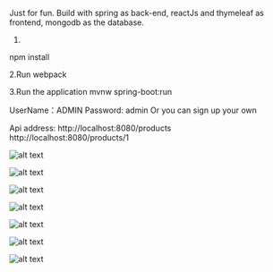 
Just for fun.
Build with spring as back-end, reactJs and thymeleaf as frontend, mongodb as the database.

1.
npm install

2.Run
webpack

3.Run the application
mvnw spring-boot:run

UserName：ADMIN
Password: admin
Or you can sign up your own

Api address:
http://localhost:8080/products
http://localhost:8080/products/1

![alt text](https://lh3.googleusercontent.com/Tx5o5ubvGlyeVPxM6fv69UTlTcNty0QcMf1fOEHUPa5OboNV3VcYdgyUKL0ej55r_p0-eZ31_jmRO8YNiWjuD5Q3J6ozpU8pNjxP-Fao7ZQOwLnPqS5weA-rZMKyNkgfSjeFKLOwIBa4DpORY1e0y4C9S3N2048pouDGJllohTs4TUE-4NzG9Mf_MKXv0eBiFN4EqL4IdfXApE0s5J6nmiyOyhxMm8BmA-0AYFKQjQACUeQINs-RuMktVjX5HsQeI5_K9_5bQP1NwE6yxcUHfQygzJBdls1GjJHey4sBv7_BzTfS3StYna9U_bYJGXJgMxEN3i5ARBBzJvA-BRw7erKq1ZSkdvbOcMz8a0FYCx2Byg3q1sZ52C8q3O-T0ADcBLCBTVyS-rCO53UL6sV9V3HEOrgU7Hk1v6Sl0jfUrIf9d2JO1d2ktJ_0w-XoHJnu3XIP9vsjKCCGfftZ5zAUZn7OYEArjG0irBRS_AHp2GqjpdeblvRYiC1P6uCqdEn1aUrTxWbK3EEyZUmaoX1HZDj-VDOR32w9hPLbMp9GdWiwlhrKzm0PzPUVP3Y2bfEBHrSMhBtp01jzixt3lAHmp5AXHlKCPa4uuZqhsWcxswk=w615-h235-no)

![alt text](https://lh3.googleusercontent.com/hecwSK_cdy2XXnVdE5rwxtlF4ZmT-xvsq-srnt3uHbCMJ_WqByxYTFiiCp-FXa8mhyWEb1lUMzNSE41EVdeUKtEbwXmrnwLPcyh9F3q84pz0I9AapmaHFG5Phsnt0gQqQWxI7snq4FSWtB7YIcoiGXzqoHwwiXcoT-p_KY0tzhwQf9xprE5CMX_64pByYBoq6eGC1ulrCHa_1uFeo9WVo9sai6lJrWO811scpMixsukpH2-s1NKBM4igD1dXHU8E41wyMD44mWnC5MbWQzwd2rDg4yc93_gyzwC2XQ1yjcK3AiEKzm44NeMVkWlgm_290_eCzlp112ocaCnsONbwyHoDFXK1m_2Wz6xoyGCKx93e2CC979FRsbAcFuErCcX7BHysthdE7MzkD6RNIGBoXNEqvwXvjaQN69gbqzDpakCaNpTkGEEgNu79HZW6Fqo-jJgfkXMgy1FBaKFX0sH_6L9GnPwhAPvp4m6sR6YhfngR3vCzQe9n2IndxFJeyyv-MTelkRFHrFQOi1lZNsVnLJnbXeNT_ypTFuq1GbPnjcCwKJE6I-jV7f_U8FLOYO8TbsCO84M0Am5vzqH7158WSDauuGs3MjokAB7B3Cf6AT0=w582-h395-no)

![alt text](https://lh3.googleusercontent.com/v2Lws1aQ4ooWkU8sIRAbH6b4t7XSfIRA4WFh4JGvEzKTh4UZmG8duX62FW6PxL6MBTf5jtsITYfz8pOwHShSfe773y2p6w84s12EbkgVjznCVN4x8w_ekWoNTIj54aCSmWFEHakOwovIjZKjdnG5fnQ5HZwor6Ta5yoohPFUhl-MuRE8nCdpUWWYtgdDWnY7vVdx2IHi-NUN-9l31CjqMhnvVGSVtYcmq3kUwytb7A6hmJrUVYviVb2l1gcaS_HPJ3fSqYiPLewb0AeWjtks6BzxY7o57TrEjM_tpd-wtwChj1KAhDDJQ-gbf0T_gTPIlgfwPbz9bQDSi-spGriHKH1HR2iqM5ELf_TudTB4EJ4euetVgDL1fEK2hQzU_YOpjLjz6Lt-7-OKys-eeddQC1GCiRPPeYtlFtdH3yPc7jkLAB5u78_dpVbTUQN-LPvPQQTX3_ATAnk6oxG3SxBs29x302gHovgfkB4oEr8t644tEeSKPt9yCALe5ksqjoQ-RQzTR0XTwouk30F--l3RBoYulUnV91EkD0yei2mdM8jobE5noqAO3fRNQN77kjAnGlN9P-DJaO_XTndqX0ntSJv-rJpdoUl5ZCeIuY9Lrms=w1365-h645-no)

![alt text](https://lh3.googleusercontent.com/Gp_WTxSgn0-dlF4xsmxdOWYORDaFeWm3MwS7g1TzbQUcjduAi_egrmq6oBZ1RkdEcFdy5Yo4NSoXepQI8iMHueshnO83KYAruA6w_EvqyyjKZkh1FLbuoyiWJraAjPvqezjyyKgAJscKYRTLlAzqnlYzZsgWgQy9FKft3EcFP1OWyJKieeoVVWyQKN8fmP6Q5z6tGtlsBcrMqN1recyF36IcVcT5ekDTUspo6lxYjGXPFwfD93r2Foxc-mjMtEy8uQNSy6A0F7kH462zdMS0FWIztHzb5yotnocq1D6WQM6QzvjHP_eKXEREyHhiHnThdvWVzs9JreZgKl4b0ys3FeoCRG44d3iU3xwQL7f32afsWqXK2M88fwUtN8QwZUmE-U5y2FDvpa_VDTRogF3dR8GVXII_K-RaHRY8Hw6yAxHSfrcz-ATT8fpCiTlLuzGEJA_q1iqd63Lo5fiJv_eB4JhfFTZNKBf-Lujp9w-MKF16N85dRmshaiohqD1RGsCDL-3W2Wv4iNfnIwOdJtktFHImqW0HrBRi1fnBbubttuiLPJNRsE4UC8LHT-QFSYrSKD2eHL7f4N-FO392LTyhgUjgikx3fDR_GRLa_O8EYlc=w1101-h662-no)

![alt text](https://lh3.googleusercontent.com/Gp_WTxSgn0-dlF4xsmxdOWYORDaFeWm3MwS7g1TzbQUcjduAi_egrmq6oBZ1RkdEcFdy5Yo4NSoXepQI8iMHueshnO83KYAruA6w_EvqyyjKZkh1FLbuoyiWJraAjPvqezjyyKgAJscKYRTLlAzqnlYzZsgWgQy9FKft3EcFP1OWyJKieeoVVWyQKN8fmP6Q5z6tGtlsBcrMqN1recyF36IcVcT5ekDTUspo6lxYjGXPFwfD93r2Foxc-mjMtEy8uQNSy6A0F7kH462zdMS0FWIztHzb5yotnocq1D6WQM6QzvjHP_eKXEREyHhiHnThdvWVzs9JreZgKl4b0ys3FeoCRG44d3iU3xwQL7f32afsWqXK2M88fwUtN8QwZUmE-U5y2FDvpa_VDTRogF3dR8GVXII_K-RaHRY8Hw6yAxHSfrcz-ATT8fpCiTlLuzGEJA_q1iqd63Lo5fiJv_eB4JhfFTZNKBf-Lujp9w-MKF16N85dRmshaiohqD1RGsCDL-3W2Wv4iNfnIwOdJtktFHImqW0HrBRi1fnBbubttuiLPJNRsE4UC8LHT-QFSYrSKD2eHL7f4N-FO392LTyhgUjgikx3fDR_GRLa_O8EYlc=w1101-h662-no)

![alt text](https://lh3.googleusercontent.com/Zn9JhAXBelYx--SilH00tr8QzdCFOkFYiMPVAf1Lvi_S-Dzj0lCsPs6_Q_rHcJjYn3sBHAMaaJTGIRCYQ3jn_bE5Hsg64Nsmi4q-ParmumYhwoBYRCAWan5kd50t0NRREu0wV5pJKtRhMJtY8ThN95BrD9RuQRrYfOFZ2KJAlsWN0lhj0oke3cOEBzgqMqxo9piXt02bZ1tV9-2x1SkInAOuR7LCtVcLMlwIL2dcWzYmMWxT3xZAFpkcJWyp9rhd5pqNTJ4ZGnQzGIbeZnKp4F_YSXuxysfbfxE_ST_nhp8uv5krHr56xZCGaqBCIN3jAcQHF_6xHoSzL7T1WmdiCv5IQBlKzzNpms_2wGjppqeA4bN2TMwkOO7wHSFj9PFkRMTJ88h13aenDNrrrsqtfR0XwqtvstPau6mcOQBoKVfV0d58EFD1N3ZPHiIFAPcFErU0KXp8DMXjk2dCvhEm_aqffGltmtzTkV_EeOA_zMiYBJEG0GDqchZC1YpjiWeI2VeYGpxPVmZ61x6r1Zb0W_5pXDV7xV59aX-3fpT_Nb2ZKbbj2U_ookxUv3xrhmoUeYiix6JKOwqiI6mYLVHu6BKNSJn4_ha0KcM24Ohk9n0=w1322-h662-no)

![alt text](https://lh3.googleusercontent.com/dIzeP0gSOgTe4TvS2kWbeT-4rfG1knQu6B2TOnszjk48_x4QXH63mD61oQPi9X2lvX-H1nk8qDqmKlD7PyCYC_wcab_F53KbfWcg3eouHxtuL4tYKfc-k9B5Xeb4-N7hoWj5OCWi77nK5dzIs8fAVnjFAJlG17wIq7Rmz2DhIn8VLJxl4Pyk1eScSiCKQ-IRERttulzIJEnJvFhWHt5YO1-s1jGZ_FngB0yPQhkEjFErQrl2QlzADig7bLqHynKXA6S6pgeBtlS98UlflVMPUHOnmTzupNsTL1xwuZA8sehhXNJkeSuMdrfhIBtFzrsML2QkGZ51lzgHv0rQEAT4OAy4pikH07307MnFZ2dnEkJBH_AtMCDdeNcLCyXIBTxejNOemfPUQsS-JqkXrpwxzqmIG2ykN87sV-wg0DVg_zpbka86RejtoOfm9EBxCKomqC-9UHgH_4iN1hYQVW4LOTYW1ID_gqkzJjQk42q4_1ExonOnfNFLjC-TDvUPM_cXJFRlEpYN5KQUlD3NC8AnXi5KIRZVGXd4wqKP0GF6KRXO3algc_hNqlzVBGaEbKly4CBrD3Xw6KZbuEl5beIxoN5PaopuJRLnSNuVJrO3kJw=w973-h662-no)

